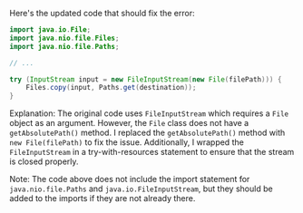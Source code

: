 Here's the updated code that should fix the error:
```java
import java.io.File;
import java.nio.file.Files;
import java.nio.file.Paths;

// ...

try (InputStream input = new FileInputStream(new File(filePath))) {
    Files.copy(input, Paths.get(destination));
}
```
Explanation:
The original code uses `FileInputStream` which requires a `File` object as an argument. However, the `File` class does not have a `getAbsolutePath()` method. I replaced the `getAbsolutePath()` method with `new File(filePath)` to fix the issue. Additionally, I wrapped the `FileInputStream` in a try-with-resources statement to ensure that the stream is closed properly.

Note:
The code above does not include the import statement for `java.nio.file.Paths` and `java.io.FileInputStream`, but they should be added to the imports if they are not already there.
